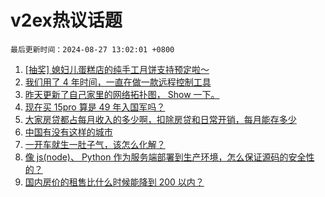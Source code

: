 # v2ex热议话题

`最后更新时间：2024-08-27 13:02:01 +0800`

1. [[抽奖] 媳妇儿蛋糕店的纯手工月饼支持预定啦～](https://www.v2ex.com/t/1067877)
1. [我们用了 4 年时间，一直在做一款远程控制工具](https://www.v2ex.com/t/1067844)
1. [昨天更新了自己家里的网络拓扑图， Show 一下。](https://www.v2ex.com/t/1068014)
1. [现在买 15pro 算是 49 年入国军吗？](https://www.v2ex.com/t/1067895)
1. [大家房贷都占每月收入的多少啊，扣除房贷和日常开销，每月能存多少](https://www.v2ex.com/t/1068034)
1. [中国有没有这样的城市](https://www.v2ex.com/t/1067997)
1. [一开车就生一肚子气，该怎么化解？](https://www.v2ex.com/t/1068067)
1. [像 js(node)、 Python 作为服务端部署到生产环境，怎么保证源码的安全性的？](https://www.v2ex.com/t/1067967)
1. [国内房价的租售比什么时候能降到 200 以内？](https://www.v2ex.com/t/1067850)

